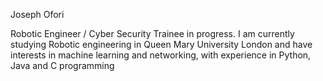 Joseph Ofori

Robotic Engineer / Cyber Security Trainee in progress. I am currently studying Robotic engineering in Queen Mary University London and have interests in machine learning and networking, with experience in Python, Java and C programming


<!---
Jfori/Jfori is a ✨ special ✨ repository because its `README.md` (this file) appears on your GitHub profile.
You can click the Preview link to take a look at your changes.
--->
